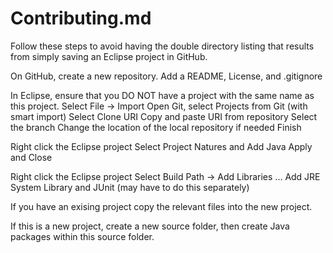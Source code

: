 # Contributing.md

Follow these steps to avoid having the double directory listing that results from simply saving an Eclipse project in GitHub.

On GitHub, create a new repository. Add a README, License, and .gitignore

In Eclipse, ensure that you DO NOT have a project with the same name as this project.
   Select File -> Import
   Open Git, select Projects from Git (with smart import)
   Select Clone URI
   Copy and paste URI from repository
   Select the branch
   Change the location of the local repository if needed
   Finish
   
Right click the Eclipse project
    Select Project Natures and Add Java
    Apply and Close
    
 Right click the Eclipse project
    Select Build Path -> Add Libraries ...
    Add JRE System Library and JUnit (may have to do this separately)
    
If you have an exising project copy the relevant files into the new project.

If this is a new project, create a new source folder, then create Java packages within this source folder.
